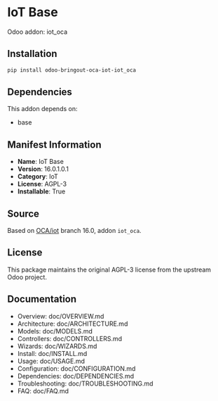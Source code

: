 # IoT Base

Odoo addon: iot_oca

## Installation

```bash
pip install odoo-bringout-oca-iot-iot_oca
```

## Dependencies

This addon depends on:
- base

## Manifest Information

- **Name**: IoT Base
- **Version**: 16.0.1.0.1
- **Category**: IoT
- **License**: AGPL-3
- **Installable**: True

## Source

Based on [OCA/iot](https://github.com/OCA/iot) branch 16.0, addon `iot_oca`.

## License

This package maintains the original AGPL-3 license from the upstream Odoo project.

## Documentation

- Overview: doc/OVERVIEW.md
- Architecture: doc/ARCHITECTURE.md
- Models: doc/MODELS.md
- Controllers: doc/CONTROLLERS.md
- Wizards: doc/WIZARDS.md
- Install: doc/INSTALL.md
- Usage: doc/USAGE.md
- Configuration: doc/CONFIGURATION.md
- Dependencies: doc/DEPENDENCIES.md
- Troubleshooting: doc/TROUBLESHOOTING.md
- FAQ: doc/FAQ.md

